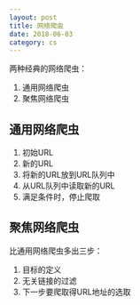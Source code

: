 ```yaml
---
layout: post
title: 网络爬虫
date: 2018-06-03
category: cs
---
```


两种经典的网络爬虫：
1. 通用网络爬虫
2. 聚焦网络爬虫

## 通用网络爬虫
1. 初始URL
2. 新的URL
3. 将新的URL放到URL队列中
4. 从URL队列中读取新的URL
5. 满足条件时，停止爬取

## 聚焦网络爬虫
比通用网络爬虫多出三步：
1. 目标的定义
2. 无关链接的过滤
3. 下一步要爬取得URL地址的选取